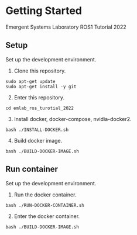 # Getting Started
Emergent Systems Laboratory ROS1 Tutorial 2022

<!--
# ----------------------------------------------------------------------------------------------------------------------
#
#   Setup
#
# ----------------------------------------------------------------------------------------------------------------------
--->
## Setup <a id="Setup"></a>
Set up the development environment.

1. Clone this repository.
```
sudo apt-get update 
sudo apt-get install -y git 
```

2. Enter this repository.
```
cd emlab_ros_turotial_2022
```

3. Install docker, docker-compose, nvidia-docker2.
```
bash ./INSTALL-DOCKER.sh
```

4. Build docker image.
```
bash ./BUILD-DOCKER-IMAGE.sh
```

<!--
# ----------------------------------------------------------------------------------------------------------------------
#
#    Run container
#
# ----------------------------------------------------------------------------------------------------------------------
--->
## Run container <a id="Setup"></a>
Set up the development environment.

1. Run the docker container.
```
bash ./RUN-DOCKER-CONTAINER.sh
```

2. Enter the docker container.
```
bash ./BUILD-DOCKER-IMAGE.sh
```
